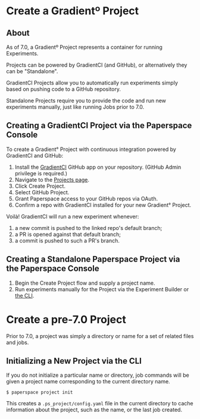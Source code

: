 # Create a Gradientº Project

## About

As of 7.0, a Gradientº Project represents a container for running Experiments.

Projects can be powered by GradientCI (and GitHub), or alternatively they can be "Standalone".

GradientCI Projects allow you to automatically run experiments simply based on pushing code to a GitHub repository.

Standalone Projects require you to provide the code and run new experiments manually, just like running Jobs prior to 7.0.

## Creating a GradientCI Project via the Paperspace Console

To create a Gradient° Project with continuous integration powered by GradientCI and GitHub:</p>

1. Install the [GradientCI](https://github.com/apps/gradientci) GitHub app on your repository. (GitHub Admin privilege is required.)
1. Navigate to the [Projects page](https://www.paperspace.com/console/projects).
1. Click Create Project.
1. Select GitHub Project.
1. Grant Paperspace access to your GitHub repos via OAuth.
1. Confirm a repo with GradientCI installed for your new Gradient° Project.

Voilà! GradientCI will run a new experiment whenever:
1. a new commit is pushed to the linked repo's default branch;
1. a PR is opened against that default branch;
1. a commit is pushed to such a PR's branch.

## Creating a Standalone Paperspace Project via the Paperspace Console
1. Begin the Create Project flow and supply a project name.
1. Run experiments manually for the Project via the Experiment Builder or [the CLI](https://github.com/Paperspace/paperspace-python).

# Create a pre-7.0 Project

Prior to 7.0, a project was simply a directory or name for a set of related files and jobs. 

## Initializing a New Project via the CLI

If you do not initialize a particular name or directory, job commands will be given a project name corresponding to the current directory name. 

```
$ paperspace project init
```

This creates a `.ps_project/config.yaml` file in the current directory to cache information about the project, such as the name, or the last job created.

